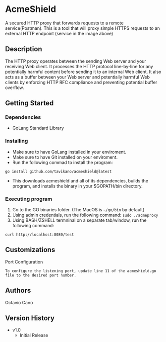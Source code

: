 # AcmeShield


A secured HTTP proxy that forwards requests to a remote service(Postman). This is a tool that will proxy simple HTTPS requests to an external HTTP endpoint (service in the image above)

## Description

The HTTP proxy operates between the sending Web server and your receiving Web client. It processes the HTTP protocol line-by-line for any potentially harmful content before sending it to an internal Web client. It also acts as a buffer between your Web server and potentially harmful Web clients by enforcing HTTP RFC compliance and preventing potential buffer overflow.
## Getting Started

### Dependencies

* GoLang Standard Library

### Installing

* Make sure to have GoLang installed in your enviroment.
* Make sure to have Git installed on your enviroment.
* Run the following commad to install the program:
```
go install github.com/tavikano/acmeshield@latest
```
* This downloads acmeshield and all of its dependencies, builds the program, and installs the binary in your $GOPATH/bin directory.

### Executing program

1. Go to the GO binaries folder. (The MacOS is  ```~/go/bin``` by default)
2. Using admin credentials, run the following command: ```sudo ./acmeproxy```
3. Using BASH/ZSHELL termninal on a separate tab/window, run the following command:
```
curl ​http://localhost:8080/test
```

## Customizations

Port Configuration
```
To configure the listening port, update line 11 of the acmeshield.go file to the desired port number.
```

## Authors

Octavio Cano

## Version History

* v1.0
    * Initial Release

